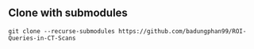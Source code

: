 ## Clone with submodules

`git clone --recurse-submodules https://github.com/badungphan99/ROI-Queries-in-CT-Scans`